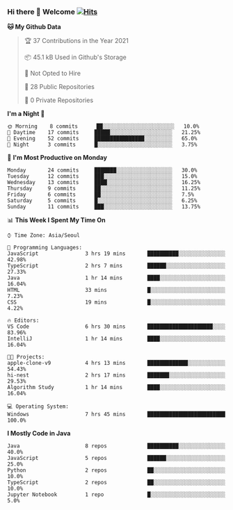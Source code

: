 ### Hi there 👋 Welcome [![Hits](https://hits.seeyoufarm.com/api/count/incr/badge.svg?url=https%3A%2F%2Fgithub.com%2Fharry4455&count_bg=%2379C83D&title_bg=%23555555&icon=&icon_color=%23E7E7E7&title=hits&edge_flat=false)](https://hits.seeyoufarm.com)


<!--
**harry4455/harry4455** is a ✨ _special_ ✨ repository because its `README.md` (this file) appears on your GitHub profile.

Here are some ideas to get you started:

- 🔭 I’m currently working on ...
- 🌱 I’m currently learning ...
- 👯 I’m looking to collaborate on ...
- 🤔 I’m looking for help with ...
- 💬 Ask me about ...
- 📫 How to reach me: ...
- 😄 Pronouns: ...
- ⚡ Fun fact: ...
-->

<!--START_SECTION:waka-->
**🐱 My Github Data** 

> 🏆 37 Contributions in the Year 2021
 > 
> 📦 45.1 kB Used in Github's Storage 
 > 
> 🚫 Not Opted to Hire
 > 
> 📜 28 Public Repositories 
 > 
> 🔑 0 Private Repositories  
 > 
**I'm a Night 🦉** 

```text
🌞 Morning    8 commits      ██░░░░░░░░░░░░░░░░░░░░░░░   10.0% 
🌆 Daytime    17 commits     █████░░░░░░░░░░░░░░░░░░░░   21.25% 
🌃 Evening    52 commits     ████████████████░░░░░░░░░   65.0% 
🌙 Night      3 commits      █░░░░░░░░░░░░░░░░░░░░░░░░   3.75%

```
📅 **I'm Most Productive on Monday** 

```text
Monday       24 commits     ███████░░░░░░░░░░░░░░░░░░   30.0% 
Tuesday      12 commits     ███░░░░░░░░░░░░░░░░░░░░░░   15.0% 
Wednesday    13 commits     ████░░░░░░░░░░░░░░░░░░░░░   16.25% 
Thursday     9 commits      ██░░░░░░░░░░░░░░░░░░░░░░░   11.25% 
Friday       6 commits      ██░░░░░░░░░░░░░░░░░░░░░░░   7.5% 
Saturday     5 commits      █░░░░░░░░░░░░░░░░░░░░░░░░   6.25% 
Sunday       11 commits     ███░░░░░░░░░░░░░░░░░░░░░░   13.75%

```


📊 **This Week I Spent My Time On** 

```text
⌚︎ Time Zone: Asia/Seoul

💬 Programming Languages: 
JavaScript               3 hrs 19 mins       ██████████░░░░░░░░░░░░░░░   42.98% 
TypeScript               2 hrs 7 mins        ██████░░░░░░░░░░░░░░░░░░░   27.33% 
Java                     1 hr 14 mins        ████░░░░░░░░░░░░░░░░░░░░░   16.04% 
HTML                     33 mins             █░░░░░░░░░░░░░░░░░░░░░░░░   7.23% 
CSS                      19 mins             █░░░░░░░░░░░░░░░░░░░░░░░░   4.22%

🔥 Editors: 
VS Code                  6 hrs 30 mins       █████████████████████░░░░   83.96% 
IntelliJ                 1 hr 14 mins        ████░░░░░░░░░░░░░░░░░░░░░   16.04%

🐱‍💻 Projects: 
apple-clone-v9           4 hrs 13 mins       █████████████░░░░░░░░░░░░   54.43% 
hi-nest                  2 hrs 17 mins       ███████░░░░░░░░░░░░░░░░░░   29.53% 
Algorithm Study          1 hr 14 mins        ████░░░░░░░░░░░░░░░░░░░░░   16.04%

💻 Operating System: 
Windows                  7 hrs 45 mins       █████████████████████████   100.0%

```

**I Mostly Code in Java** 

```text
Java                     8 repos             ██████████░░░░░░░░░░░░░░░   40.0% 
JavaScript               5 repos             ██████░░░░░░░░░░░░░░░░░░░   25.0% 
Python                   2 repos             ██░░░░░░░░░░░░░░░░░░░░░░░   10.0% 
TypeScript               2 repos             ██░░░░░░░░░░░░░░░░░░░░░░░   10.0% 
Jupyter Notebook         1 repo              █░░░░░░░░░░░░░░░░░░░░░░░░   5.0%

```



<!--END_SECTION:waka-->
